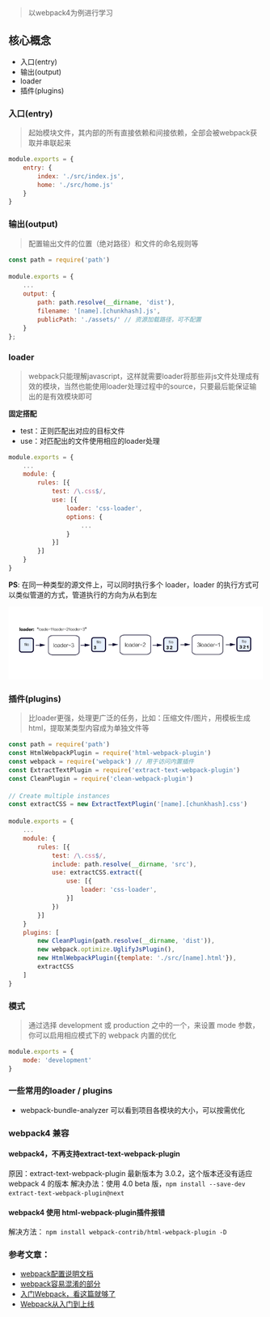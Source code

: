 > 以webpack4为例进行学习

## 核心概念

- 入口(entry)
- 输出(output)
- loader
- 插件(plugins)

### 入口(entry)
> 起始模块文件，其内部的所有直接依赖和间接依赖，全部会被webpack获取并串联起来

```js
module.exports = {
    entry: {
        index: './src/index.js',
        home: './src/home.js'
    }
}
```

### 输出(output)
> 配置输出文件的位置（绝对路径）和文件的命名规则等

```js
const path = require('path')

module.exports = {
    ...
    output: {
        path: path.resolve(__dirname, 'dist'),
        filename: '[name].[chunkhash].js',
        publicPath: './assets/' // 资源加载路径，可不配置
    }
};
```

### loader
> webpack只能理解javascript，这样就需要loader将那些非js文件处理成有效的模块，当然也能使用loader处理过程中的source，只要最后能保证输出的是有效模块即可


**固定搭配**
- test：正则匹配出对应的目标文件
- use：对匹配出的文件使用相应的loader处理

```js
module.exports = {
    ...
    module: {
        rules: [{
            test: /\.css$/,
            use: [{
                loader: 'css-loader',
                options: {
                    ...
                }
            }]
        }]
    }
}
```

**PS**: 在同一种类型的源文件上，可以同时执行多个 loader，loader 的执行方式可以类似管道的方式，管道执行的方向为从右到左

![](./assets-for-readme/images/loaders.png)

### 插件(plugins)
> 比loader更强，处理更广泛的任务，比如：压缩文件/图片，用模板生成html，提取某类型内容成为单独文件等

```js
const path = require('path')
const HtmlWebpackPlugin = require('html-webpack-plugin')
const webpack = require('webpack') // 用于访问内置插件
const ExtractTextPlugin = require('extract-text-webpack-plugin')
const CleanPlugin = require('clean-webpack-plugin')

// Create multiple instances
const extractCSS = new ExtractTextPlugin('[name].[chunkhash].css')

module.exports = {
    ...
    module: {
        rules: [{
            test: /\.css$/,
            include: path.resolve(__dirname, 'src'),
            use: extractCSS.extract({
                use: [{
                    loader: 'css-loader',
                }]
            })
        }]
    }
    plugins: [
        new CleanPlugin(path.resolve(__dirname, 'dist')),
        new webpack.optimize.UglifyJsPlugin(),
        new HtmlWebpackPlugin({template: './src/[name].html'}),
        extractCSS
    ]
}
```

### 模式
> 通过选择 development 或 production 之中的一个，来设置 mode 参数，你可以启用相应模式下的 webpack 内置的优化

```js
module.exports = {
    mode: 'development'
}
```

### 一些常用的loader / plugins

- webpack-bundle-analyzer 可以看到项目各模块的大小，可以按需优化

### webpack4 兼容

#### webpack4，不再支持extract-text-webpack-plugin
原因：extract-text-webpack-plugin 最新版本为 3.0.2，这个版本还没有适应 webpack 4 的版本
解决办法：使用 4.0 beta 版，`npm install --save-dev extract-text-webpack-plugin@next`

#### webpack4 使用 html-webpack-plugin插件报错
解决方法：
`npm install webpack-contrib/html-webpack-plugin -D`

### 参考文章：
- [webpack配置说明文档](https://doc.webpack-china.org/configuration/)
- [webpack容易混淆的部分](https://medium.com/@rajaraodv/webpack-the-confusing-parts-58712f8fcad9)
- [入门Webpack，看这篇就够了](http://www.jianshu.com/p/42e11515c10f)
- [Webpack从入门到上线](http://yincheng.site/webpack)